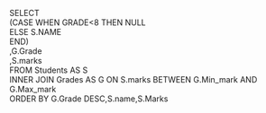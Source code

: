 SELECT <br/>
            (CASE WHEN GRADE<8 THEN NULL <br/>
            ELSE S.NAME <br/>
             END) <br/>
             ,G.Grade <br/>
             ,S.marks <br/>
FROM Students AS S <br/>
INNER JOIN Grades AS G ON S.marks BETWEEN G.Min_mark AND G.Max_mark <br/>
ORDER BY G.Grade DESC,S.name,S.Marks <br/>